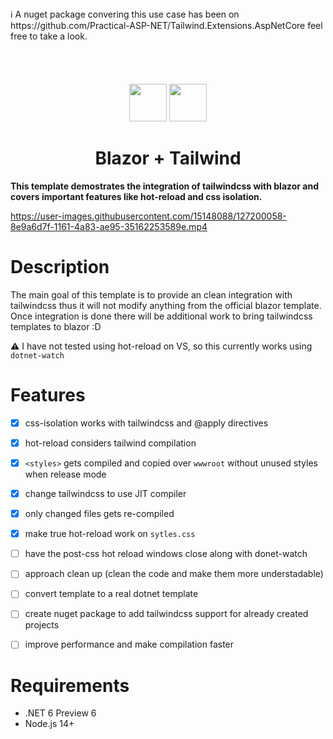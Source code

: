 <div>
ℹ️ A nuget package convering this use case has been on https://github.com/Practical-ASP-NET/Tailwind.Extensions.AspNetCore feel free to take a look.
</div>

</br>
</br>
</br>
</br>



<div align="center">
  <img height="60" src="https://upload.wikimedia.org/wikipedia/commons/d/d0/Blazor.png">
  <img height="60" src="https://www.vectorlogo.zone/logos/tailwindcss/tailwindcss-icon.svg">
  <h1>Blazor + Tailwind</h1>
</div>

**This template demostrates the integration of tailwindcss with blazor and covers important features like hot-reload and css isolation.**

https://user-images.githubusercontent.com/15148088/127200058-8e9a6d7f-1161-4a83-ae95-35162253589e.mp4

# Description
The main goal of this template is to provide an clean integration with tailwindcss thus it will not modify anything from the official blazor template. Once integration is done there will be additional work to bring tailwindcss templates to blazor :D

⚠️ I have not tested using hot-reload on VS, so this currently works using `dotnet-watch`

# Features
- [x] css-isolation works with tailwindcss and @apply directives
- [x] hot-reload considers tailwind compilation
- [x] `<styles>` gets compiled and copied over `wwwroot` without unused styles when release mode
- [x] change tailwindcss to use JIT compiler
- [x] only changed files gets re-compiled
- [x] make true hot-reload work on `sytles.css`
- [ ] have the post-css hot reload windows close along with donet-watch
- [ ] approach clean up (clean the code and make them more understadable)
- [ ] convert template to a real dotnet template
- [ ] create nuget package to add tailwindcss support for already created projects
- [ ] improve performance and make compilation faster


# Requirements 
- .NET 6 Preview 6
- Node.js 14+
